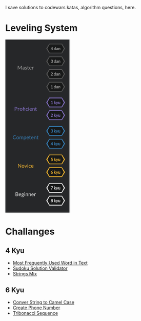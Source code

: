 I save solutions to codewars katas, algorithm questions, here.

# Leveling System 
<img src="https://github.com/tomzacchia/codewars/blob/main/images/rank_system.png" width="200px" height="auto">

# Challanges

## 4 Kyu
* [Most Frequently Used Word in Text](https://github.com/tomzacchia/codewars/blob/main/code/4kyu-most-frequent-word.js)
* [Sudoku Solution Validator](https://github.com/tomzacchia/codewars/blob/main/solutions/4kyu-sudoku-solution-validator.md)
* [Strings Mix](https://github.com/tomzacchia/codewars/blob/main/solutions/4kyu-strings-mix.md)

## 6 Kyu

* [Conver String to Camel Case](https://github.com/tomzacchia/codewars/blob/main/solutions/6kyu-convert-string-to-camel.md)
* [Create Phone Number](https://github.com/tomzacchia/codewars/blob/main/solutions/6kyu-create-phone-number.md)
* [Tribonacci Sequence](https://github.com/tomzacchia/codewars/blob/main/solutions/6kyu-tribonacci-sequence.md)

